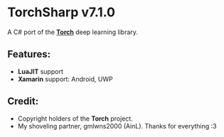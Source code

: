 # TorchSharp v7.1.0
A C# port of the [**Torch**](https://github.com/torch/torch7) deep learning library.

## Features:
- **LuaJIT** support
- **Xamarin** support: Android, UWP

## Credit:
- Copyright holders of the **Torch** project.
- My shoveling partner, gmlwns2000 (AinL). Thanks for everything :3
